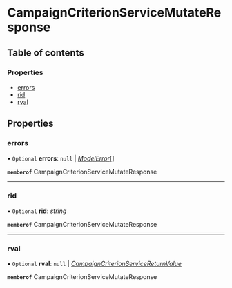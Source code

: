 # CampaignCriterionServiceMutateResponse


## Table of contents

### Properties

- [errors](campaigncriterionservicemutateresponse.md#errors)
- [rid](campaigncriterionservicemutateresponse.md#rid)
- [rval](campaigncriterionservicemutateresponse.md#rval)

## Properties

### errors

• `Optional` **errors**: ``null`` \| [*ModelError*](modelerror.md)[]

**`memberof`** CampaignCriterionServiceMutateResponse

___

### rid

• `Optional` **rid**: *string*

**`memberof`** CampaignCriterionServiceMutateResponse

___

### rval

• `Optional` **rval**: ``null`` \| [*CampaignCriterionServiceReturnValue*](campaigncriterionservicereturnvalue.md)

**`memberof`** CampaignCriterionServiceMutateResponse
